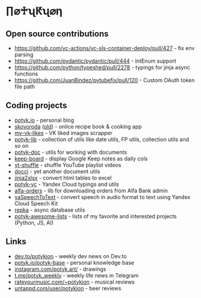 # ∏⌀♰ʯԞʯ⌀η


## Open source contributions

- https://github.com/yc-actions/yc-sls-container-deploy/pull/427 - fix env parsing
- https://github.com/pydantic/pydantic/pull/444 - IntEnum support
- https://github.com/python/typeshed/pull/2278 - typings for jinja async functions
- https://github.com/JuanBindez/pytubefix/pull/120 - Custom OAuth token file path


## Coding projects

- [potyk.io](potyk.io) - personal blog
- [skovoroda](https://skovoroda-three.vercel.app/) ([old](https://skovoroda.website.yandexcloud.net/)) - onlice recipe book & cooking app
- [my-vk-likes](https://github.com/potykion/my-vk-likes) - VK liked images scrapper
- [potyk-lib](https://github.com/potykion/potyk-lib) - collection of utils like date utils, FP utils, collection utils and so on
- [potyk-doc](https://github.com/potykion/potyk-doc) - utils for working with documents
- [keep-board](https://github.com/potykion/keep-board) - display Google Keep notes as daily cols
- [yt-shuffle](https://github.com/potykion/yt-shuffle) - shuffle YouTube playlist videos
- [docci](https://github.com/potykion/docci) - yet another document utils
- [jinja2xlsx](https://github.com/potykion/jinja2xlsx) - convert html tables to excel 
- [potyk-yc](https://github.com/potykion/potyk-yc) - Yandex Cloud typings and utils
- [alfa-orders](https://github.com/potykion/alfa-orders) - lib for downloading orders from Alfa Bank admin
- [yaSpeechToText](https://github.com/potykion/yaSpeechToText) - convert speech in audio format to text using Yandex Cloud Speech Kit
- [repka](https://github.com/potykion/repka) - async database utils
- [potyk-awesome-lists](https://github.com/potykion/potyk-awesome-python) - lists of my favorite and interested projects (Python, JS, AI)

## Links

- [dev.to/potykion](https://dev.to/potykion) - weekly dev news on Dev.to
- [potyk.io/potyk-base](https://potyk.io/potyk-base/) - personal knowledge base
- [instagram.com/potyk.art/](https://www.instagram.com/potyk.art/) - drawings
- [t.me/potyk_weekly](https://t.me/potyk_weekly) - weekly life news in Telegram
- [rateyourmusic.com/~potykion](https://rateyourmusic.com/~potykion) - musical reviews
- [untappd.com/user/potykion](https://untappd.com/user/potykion) - beer reviews
